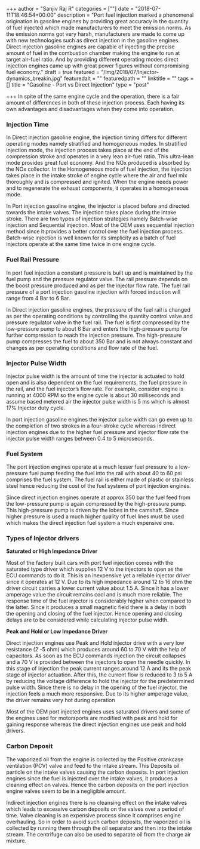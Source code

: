 +++
author = "Sanjiv Raj R"
categories = [""]
date = "2018-07-11T18:46:54+00:00"
description = "Port fuel injection marked a phenomenal origination in gasoline engines by providing great accuracy in the quantity of fuel injected which made manufacturers to meet the emission norms. As the emission norms got very harsh, manufacturers are made to come up with new technologies such as direct injection in the gasoline engines. Direct injection gasoline engines are capable of injecting the precise amount of fuel in the combustion chamber making the engine to run at target air-fuel ratio. And by providing different operating modes direct injection engines came up with great power figures without compromising fuel economy."
draft = true
featured = "/img/2018/07/Injector-dynamics_breakin.jpg"
featuredalt = ""
featuredpath = ""
linktitle = ""
tags = []
title = "Gasoline - Port vs Direct Injection"
type = "post"

+++
In spite of the same engine cycle and the operation, there is a fair amount of differences in both of these injection process. Each having its own advantages and disadvantages when they come into operation.

### Injection Time

In Direct injection gasoline engine, the injection timing differs for different operating modes namely stratified and homogeneous modes. In stratified injection mode, the injection process takes place at the end of the compression stroke and operates in a very lean air-fuel ratio. This ultra-lean mode provides great fuel economy. And the NOx produced is absorbed by the NOx collector. In the Homogeneous mode of fuel injection, the injection takes place in the intake stroke of engine cycle where the air and fuel mix thoroughly and is compressed and ignited. When the engine needs power and to regenerate the exhaust components, it operates in a homogeneous mode.

In Port injection gasoline engine, the injector is placed before and directed towards the intake valves. The injection takes place during the intake stroke. There are two types of injection strategies namely Batch-wise injection and Sequential injection. Most of the OEM uses sequential injection method since it provides a better control over the fuel injection process. Batch-wise injection is well known for its simplicity as a batch of fuel injectors operate at the same time twice in one engine cycle.

### Fuel Rail Pressure

In port fuel injection a constant pressure is built up and is maintained by the fuel pump and the pressure regulator valve. The rail pressure depends on the boost pressure produced and as per the injector flow rate. The fuel rail pressure of a port injection gasoline injection with forced induction will range from 4 Bar to 6 Bar.

In Direct injection gasoline engines, the pressure of the fuel rail is changed as per the operating conditions by controlling the quantity control valve and pressure regulator valve in the fuel rail. The fuel is first compressed by the low-pressure pump to about 6 Bar and enters the high-pressure pump for further compression to reach the injection pressure. The high-pressure pump compresses the fuel to about 350 Bar and is not always constant and changes as per operating conditions and flow rate of the fuel.

### Injector Pulse Width

Injector pulse width is the amount of time the injector is actuated to hold open and is also dependent on the fuel requirements, the fuel pressure in the rail, and the fuel injector’s flow rate. For example, consider engine is running at 4000 RPM so the engine cycle is about 30 milliseconds and assume based metered air the injector pulse width is 5 ms which is almost 17% Injector duty cycle.

In port injection gasoline engines the injector pulse width can go even up to the completion of two strokes in a four-stroke cycle whereas indirect injection engines due to the higher fuel pressure and injector flow rate the injector pulse width ranges between 0.4 to 5 microseconds.

### Fuel System

The port injection engines operate at a much lesser fuel pressure to a low-pressure fuel pump feeding the fuel into the rail with about 40 to 60 psi comprises the fuel system. The fuel rail is either made of plastic or stainless steel hence reducing the cost of the fuel systems of port injection engines.

Since direct injection engines operate at approx 350 bar the fuel feed from the low-pressure pump is again compressed by the high-pressure pump. This high-pressure pump is driven by the lobes in the camshaft. Since higher pressure is used a much higher quality of fuel lines must be used which makes the direct injection fuel system a much expensive one.

### Types of Injector drivers 

**Saturated or High Impedance Driver**

Most of the factory built cars with port fuel injection comes with the saturated type driver which supplies 12 V to the injectors to open as the ECU commands to do it. This is an inexpensive yet a reliable injector driver since it operates at 12 V. Due to its high impedance around 12 to 16 ohm the driver circuit carries a lower current value about 1.5 A. Since it has a lower amperage value the circuit remains cool and is much more reliable. The response time of the fuel injector is considerably higher when compared to the latter. Since it produces a small magnetic field there is a delay in both the opening and closing of the fuel injector. Hence opening and closing delays are to be considered while calculating injector pulse width.  

**Peak and Hold or Low Impedance Driver**

Direct injection engines use Peak and Hold injector drive with a very low resistance (2 -5 ohm) which produces around 60 to 70 V with the help of capacitors. As soon as the ECU commands injection the circuit collapses and a 70 V is provided between the injectors to open the needle quickly. In this stage of injection the peak current ranges around 12 A and its the peak stage of injector actuation. After this, the current flow is reduced to 3 to 5 A by reducing the voltage difference to hold the injector for the predetermined pulse width. Since there is no delay in the opening of the fuel injector, the injection feels a much more responsive. Due to its higher amperage value, the driver remains very hot during operation

Most of the OEM port injected engines uses saturated drivers and some of the engines used for motorsports are modified with peak and hold for gaining response whereas the direct injection engines use peak and hold drivers. 

### Carbon Deposit

The vaporized oil from the engine is collected by the Positive crankcase ventilation (PCV) valve and feed to the intake stream. This Deposits oil particle on the intake valves causing the carbon deposits. In port injection engines since the fuel is injected over the intake valves, it produces a cleaning effect on valves. Hence the carbon deposits on the port injection engine valves seem to be in a negligible amount. 

Indirect injection engines there is no cleansing effect on the intake valves which leads to excessive carbon deposits on the valves over a period of time. Valve cleaning is an expensive process since it comprises engine overhauling. So in order to avoid such carbon deposits, the vaporized oil is collected by running them through the oil separator and then into the intake stream. The centrifuge can also be used to separate oil from the charge air mixture.